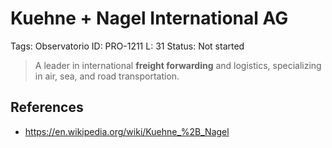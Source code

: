 # Kuehne + Nagel International AG

Tags: Observatorio
ID: PRO-1211
L: 31
Status: Not started

> A leader in international **freight forwarding** and logistics, specializing in air, sea, and road transportation.
> 

## References

- https://en.wikipedia.org/wiki/Kuehne_%2B_Nagel